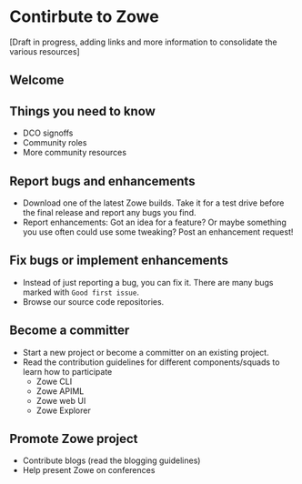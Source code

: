 # Contirbute to Zowe

[Draft in progress, adding links and more information to consolidate the various resources] 

## Welcome 

## Things you need to know 

- DCO signoffs
- Community roles
- More community resources 

## Report bugs and enhancements

- Download one of the latest Zowe builds. Take it for a test drive before the final release and report any bugs you find.
- Report enhancements: Got an idea for a feature? Or maybe something you use often could use some tweaking? Post an enhancement request!

## Fix bugs or implement enhancements

- Instead of just reporting a bug, you can fix it. There are many bugs marked with `Good first issue`.
- Browse our source code repositories.

## Become a committer

- Start a new project or become a committer on an existing project.
- Read the contribution guidelines for different components/squads to learn how to participate
  - Zowe CLI
  - Zowe APIML
  - Zowe web UI
  - Zowe Explorer

## Promote Zowe project

- Contribute blogs (read the blogging guidelines)
- Help present Zowe on conferences
